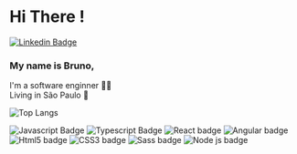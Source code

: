 # Hi There !
[![Linkedin Badge](https://img.shields.io/badge/LinkedIn-0077B5?style=for-the-badge&logo=linkedin&logoColor=white)](https://www.linkedin.com/in/bruno-texeira-4612b0175/)
### My name is Bruno,
I'm a software enginner 👩‍💻<br>
Living in São Paulo 🌃


![Top Langs](https://github-readme-stats.vercel.app/api/top-langs/?username=bruno167&layout=compact)

![Javascript Badge](https://img.shields.io/badge/JavaScript-F7DF1E?style=for-the-badge&logo=javascript&logoColor=black)
![Typescript Badge](https://img.shields.io/badge/TypeScript-007ACC?style=for-the-badge&logo=typescript&logoColor=white)
![React badge](https://img.shields.io/badge/React-20232A?style=for-the-badge&logo=react&logoColor=61DAFB)
![Angular badge](https://img.shields.io/badge/Angular-DD0031?style=for-the-badge&logo=angular&logoColor=white)
![Html5 badge](https://img.shields.io/badge/HTML5-E34F26?style=for-the-badge&logo=html5&logoColor=white)
![CSS3 badge](https://img.shields.io/badge/CSS3-1572B6?style=for-the-badge&logo=css3&logoColor=white)
![Sass badge](https://img.shields.io/badge/Sass-CC6699?style=for-the-badge&logo=sass&logoColor=white)
![Node js badge](https://img.shields.io/badge/Node.js-43853D?style=for-the-badge&logo=node.js&logoColor=white)
